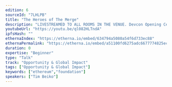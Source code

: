 ```yaml
---
edition: 6
sourceId: "7LHLPB"
title: "The Heroes of The Merge"
description: "LIVESTREAMED TO ALL ROOMS IN THE VENUE. Devcon Opening Ceremonies featuring Aya Miyaguchi, Danny Ryan, Tim Beiko, Carl Beekhuizen, Jonathan Mann, & Skylar Weaver."
youtubeUrl: "https://youtu.be/ql082HLTndA"
ipfsHash: ""
ethernaIndex: "https://etherna.io/embed/634794a5080a54f6d733ec88"
ethernaPermalink: "https://etherna.io/embed/a51100fd6275adc6677774825ecc9269b74a9c70d2b378a00d74d39b022d7882"
duration: 0
expertise: "Beginner"
type: "Talk"
track: "Opportunity & Global Impact"
tags: ["Opportunity & Global Impact"]
keywords: ["ethereum","foundation"]
speakers: ["Tim Beiko"]
---
```


